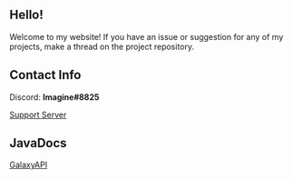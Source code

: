 ## Hello!
Welcome to my website! If you have an issue or suggestion for any of my projects, make a thread on the project repository.

## Contact Info
Discord: **Imagine#8825**

[Support Server](https://discord.gg/JTwj6NVsmt)
## JavaDocs
[GalaxyAPI](http://imaginedevmc.github.io/GalaxyAPI/index.html)
